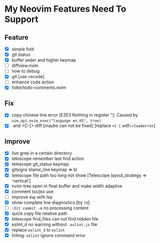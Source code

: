 # My Neovim Features Need To Support

## Feature

- [x] simple fold
- [x] git status
- [x] buffer wider and higher keymap
- [ ] diffview.nvim
- [ ] how to debug
- [x] git [use vscode]
- [ ] enhance code action
- [x] folke/todo-comments.nvim

## Fix

- [x] copy chinese line error [E353 Nothing in register "]: Caused by `vim.api.nvim_exec("language en_US", true)`
- [x] <Esc> and <C-[> diff [maybe can not be fixed] [replace `<C-[` with `<leader>tn`]

## Improve

- [x] live grep in a certain directory
- [x] telescope remember last find action
- [x] telescope git_status keymap
- [x] gitsigns blame_line keymap => <leader>bl
- [x] telescope file path too long not show [Telescope layout_strategy => 'vertical']
- [x] nvim-tree open in float buffer and make width adaptive
- [x] comment tsx/jsx use
- [ ] improve `dap` with lsp
- [x] show complete line diagnostics [by `]d`]
- [ ] `:Git commit -m` no processing content
- [x] quick copy file relative path
- [x] telescope find_files can not find hidden file
- [x] eslint_d no warning without `.eslint.js` file
- [x] replace `eslint_d` to `eslint`
- [x] linting: `eslint` ignore command error
